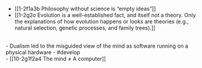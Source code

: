 - [[1-2f1a3b Philosophy without science is “empty ideas”]]
- [[1-2g2o Evolution is a well-established fact, and itself not a theory. Only the explanations of how evolution happens or looks are theories (e.g., natural selection, genetic processes, and family trees).]]
<br>
- Dualism led to the misguided view of the mind as software running on a physical hardware
- #develop
<br>
- [[10-2g1f2a4 The mind ≠ A computer]]
